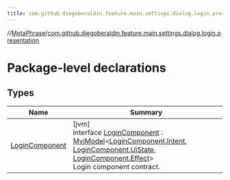 ```yaml
---
title: com.github.diegoberaldin.feature.main.settings.dialog.login.presentation
---
```

//[MetaPhrase](../../index.html)/[com.github.diegoberaldin.feature.main.settings.dialog.login.presentation](index.html)



# Package-level declarations



## Types


| Name | Summary |
|---|---|
| [LoginComponent](-login-component/index.html) | [jvm]<br>interface [LoginComponent](-login-component/index.html) : [MviModel](../com.github.diegoberaldin.metaphrase.core.common.architecture/-mvi-model/index.html)&lt;[LoginComponent.Intent](-login-component/-intent/index.html), [LoginComponent.UiState](-login-component/-ui-state/index.html), [LoginComponent.Effect](-login-component/-effect/index.html)&gt; <br>Login component contract. |

